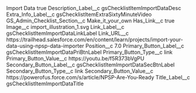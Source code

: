 <?xml version="1.0" encoding="UTF-8"?>
<CustomMetadata xmlns="http://soap.sforce.com/2006/04/metadata" xmlns:xsi="http://www.w3.org/2001/XMLSchema-instance" xmlns:xsd="http://www.w3.org/2001/XMLSchema">
    <label>Import Data</label>
    <protected>true</protected>
    <values>
        <field>Description_Label__c</field>
        <value xsi:type="xsd:string">gsChecklistItemImportDataDesc</value>
    </values>
    <values>
        <field>Extra_Info_Label__c</field>
        <value xsi:type="xsd:string">gsChecklistItemExtraSixtyMinuteVideo</value>
    </values>
    <values>
        <field>GS_Admin_Checklist_Section__c</field>
        <value xsi:type="xsd:string">Make_it_your_own</value>
    </values>
    <values>
        <field>Has_Link__c</field>
        <value xsi:type="xsd:boolean">true</value>
    </values>
    <values>
        <field>Image__c</field>
        <value xsi:type="xsd:string">import_illustration_1.svg</value>
    </values>
    <values>
        <field>Link_Label__c</field>
        <value xsi:type="xsd:string">gsChecklistItemImportDataLinkLabel</value>
    </values>
    <values>
        <field>Link_URL__c</field>
        <value xsi:type="xsd:string">https://trailhead.salesforce.com/en/content/learn/projects/import-your-data-using-npsp-data-importer</value>
    </values>
    <values>
        <field>Position__c</field>
        <value xsi:type="xsd:double">7.0</value>
    </values>
    <values>
        <field>Primary_Button_Label__c</field>
        <value xsi:type="xsd:string">gsChecklistItemImportDataPriBtnLabel</value>
    </values>
    <values>
        <field>Primary_Button_Type__c</field>
        <value xsi:type="xsd:string">link</value>
    </values>
    <values>
        <field>Primary_Button_Value__c</field>
        <value xsi:type="xsd:string">https://youtu.be/f5R373bVgPU</value>
    </values>
    <values>
        <field>Secondary_Button_Label__c</field>
        <value xsi:type="xsd:string">gsChecklistItemImportDataSecBtnLabel</value>
    </values>
    <values>
        <field>Secondary_Button_Type__c</field>
        <value xsi:type="xsd:string">link</value>
    </values>
    <values>
        <field>Secondary_Button_Value__c</field>
        <value xsi:type="xsd:string">https://powerofus.force.com/s/article/NPSP-Are-You-Ready</value>
    </values>
    <values>
        <field>Title_Label__c</field>
        <value xsi:type="xsd:string">gsChecklistItemImportDataTitle</value>
    </values>
</CustomMetadata>
